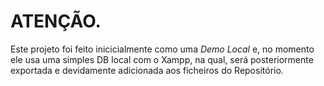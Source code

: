 # ATENÇÃO.

Este projeto foi feito inicicialmente como uma *Demo Local* e, no momento ele usa uma simples DB local com o Xampp, na qual, será posteriormente exportada e devidamente adicionada aos ficheiros do Repositório. 